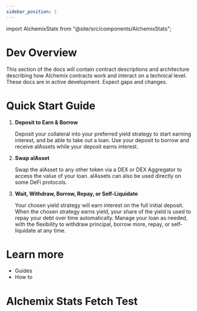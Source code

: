 ```yaml
---
sidebar_position: 1
---
```


import AlchemixStats from "@site/src/components/AlchemixStats";

# Dev Overview

This section of the docs will contain contract descriptions and architecture describing how Alchemix contracts work and interact on a technical level. These docs are in active development. Expect gaps and changes.

# Quick Start Guide

1. **Deposit to Earn & Borrow**

   Deposit your collateral into your preferred yield strategy to start earning interest, and be able to take out a loan. Use your deposit to borrow and receive alAssets while your deposit earns interest.

2. **Swap alAsset**

   Swap the alAsset to any other token via a DEX or DEX Aggregator to access the value of your loan. alAssets can also be used directly on some DeFi protocols.

3. **Wait, Withdraw, Borrow, Repay, or Self-Liquidate**

   Your chosen yield strategy will earn interest on the full initial deposit. When the chosen strategy earns yield, your share of the yield is used to repay your debt over time automatically. Manage your loan as needed, with the flexibility to withdraw principal, borrow more, repay, or self-liquidate at any time.

# Learn more

- Guides
- How to

# Alchemix Stats Fetch Test

<AlchemixStats />
